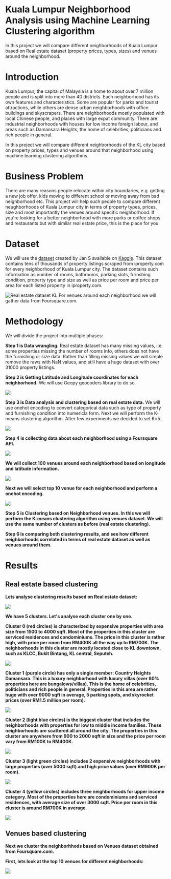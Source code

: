 # Kuala Lumpur Neighborhood Analysis using Machine Learning Clustering algorithm
In this project we will compare different neighborhoods of Kuala Lumpur based on Real estate dataset (property prices, types, sizes) and venues around the neighborhood.

# Introduction

Kuala Lumpur, the capital of Malaysia is a home to about over 7 million people and is split into more than 40 districts. Each neighborhood has its own features and characteristics. Some are popular for parks and tourist attractions, while others are dense urban neighborhoods with office buildings and skyscrapers. There are neighborhoods mostly populated with local Chinese people, and places with large expat community.
There are industrial neighborhoods with houses for low income foreign labour, and areas such as Damansara Heights, the home of celebrities, politicians and rich people in general.

In this project we will compare different neighborhoods of the KL city based on property prices, types and venues around that neighborhood using machine learning clustering algorithms.

# Business Problem

There are many reasons people relocate within city boundaries, e.g. getting a new job offer, kids moving to different school or moving away from bad neighborhood etc. This project will help such people to compare different neughborhoods of Kuala Lumpur city in terms of property types, prices, size and most importantly the venues around specific neighborhood. If you're looking for a better neighborhood with more parks or coffee shops and restaurants but with similar real estate price, this is the place for you.

# Dataset
We will use the [dataset](https://www.kaggle.com/dragonduck/property-listing-analysis) created by Jan S available on [Kaggle](https://www.kaggle.com).
This dataset contains tens of thousands of property listings scraped from iproperty.com for every neighborhood of Kuala Lumpur city.
The dataset contains such information as number of rooms, bathrooms, parking slots, furnshing condition, property type and size as well as price per room and price per area for each listed property in iproperty.com.

![Real estate dataset KL](images/figure1.png)
For venues around each neighborhood we will gather data from Foursquare.com.

# Methodology
We will divide the project into multiple phases:

<b>Step 1 is Data wrangling.</b> Real estate dataset has many missing values, i.e. some properties missing the number of rooms info, others does not have the furnishing or size data. Rather than filling missing values we will simple remove the raws with NaN values, and still have a huge dataset with over 31000 property listings.

<b>Step 2 is Getting Latitude and Longitude coordinates for each  neighborhood.</b> We will use Geopy geocoders library to do so.

![](/images/figure2.png)

<b>Step 3 is Data analysis and clustering based on real estate data.</b> We will use onehot encoding to convert categorical data such as type of property and furnishing condition into numericla form. Next we will perform the K-means clustering algorithm. After few experiments we decided to set K=5.

![](/images/figure2a.png)

<b>Step 4 is collecting data about each neighborhood using a Foursquare API.
  
![](/images/figure3.png)

We will collect 100 venues around each neighborhood based on longitude and latitude information.

![](/images/figure3a.png)

Next we will select top 10 venue for each neighborhood and perform a onehot encoding.

![](/images/figure3b.png)

<b>Step 5 is Clustering based on Neighborhood venues.</b> 
In this we will perform the K-means clustering algorithm using venues dataset. We will use the same number of clusters as before (real estate clustering). 

<b>Step 6 is comparing both clustering results,</b> 
and see how different neighborhoods correlated in terms of real estate dataset as well as venues around them. 

# Results
## Real estate based clustering 

Lets analyse clustering results based on Real estate dataset:

![](/images/figure4.png)

We have 5 clusters. Let's analyse each cluster one by one.

<b>Cluster 0 (red circles)</b> is characterized by expensive properties with area size from 1500 to 4000 sqft. Most of the properties in this cluster are serviced residences and condominiums.  The price in this cluster is rather high, with price per room from RM400K all the way up to RM700K. The neighborhoods in this cluster are mostly located close to KL downtown, such as KLCC, Bukit Bintang, KL central, Seputeh.

![](/images/figure5.png)

<b>Cluster 1 (purple circle)</b> has only a single member: 
<b>Country Heights Damansara</b>. 
This is a luxury neighborhood with luxury villas (over 80% properties here are bungalows/villas). This is the home of celebrities, politicians and rich people in general. Properties in this area are rather huge with over 9000 sqft in average, 5 parking spots, and skyrocket prices (over RM1.5 million per room). 

![](/images/figure6.png)

<b>Cluster 2 (light blue circles)</b> 
is the biggest cluster that includes the neighborhoods with properties for low to middle income families. These neighborhoods are scattered all around the city. The properties in this cluster are anywhere from 900 to 2000 sqft in size and the price per room vary from RM100K to RM400K. 

![](/images/figure7.png)

<b>Cluster 3 (light green circles)</b> 
includes 2 expensive neighborhoods with large properties (over 5000 sqft) and high price values (over RM900K per room). 

![](/images/figure8.png)

<b>Cluster 4 (yellow circles)</b> 
includes three neighborhoods for upper income category. Most of the properties here are condominiums and serviced residences, with average size of over 3000 sqft. Price per room in this cluster is around RM700K in average. 

![](/images/figure9.png)

## Venues based clustering

Next we cluster the neighborhhods based on Venues dataset obtained from Foursquare.com.

First, lets look at the top 10 venues for different neighborhoods:

![](/images/figure10.png)
